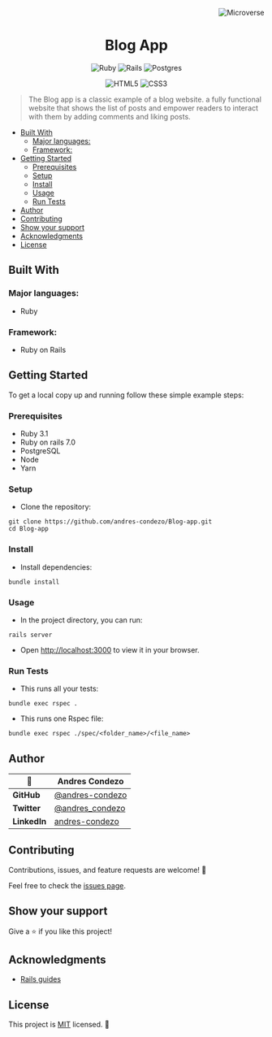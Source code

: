 <!-- tags Variables -->
[Microverse]:https://img.shields.io/badge/Microverse-blueviolet 
[Ruby]:https://img.shields.io/badge/ruby-%23CC342D.svg?style=for-the-badge&logo=ruby&logoColor=white
[Rails]:https://img.shields.io/badge/rails-%23CC0000.svg?style=for-the-badge&logo=ruby-on-rails&logoColor=white
[Postgres]:https://img.shields.io/badge/postgres-%23316192.svg?style=for-the-badge&logo=postgresql&logoColor=white
[HTML5]:https://img.shields.io/badge/html5-%23E34F26.svg?style=for-the-badge&logo=html5&logoColor=white
[CSS3]:https://img.shields.io/badge/css3-%231572B6.svg?style=for-the-badge&logo=css3&logoColor=white
<!-- tags Variables -->

<div align="right">

![Microverse]

</div>

<div align="center">

# Blog App 

![Ruby] ![Rails] ![Postgres]

![HTML5] ![CSS3] 

</div>


> The Blog app is a classic example of a blog website. a fully functional website that shows the list of posts and empower readers to interact with them by adding comments and liking posts.

* [Built With](#built-with)
  * [Major languages:](#major-languages)
  * [Framework:](#framework)
* [Getting Started](#getting-started)
  * [Prerequisites](#prerequisites)
  * [Setup](#setup)
  * [Install](#install)
  * [Usage](#usage)
  * [Run Tests](#run-tests)
* [Author](#author)
* [Contributing](#contributing)
* [Show your support](#show-your-support)
* [Acknowledgments](#acknowledgments)
* [License](#license)

## Built With

### Major languages:

- Ruby

### Framework:

 - Ruby on Rails

## Getting Started

To get a local copy up and running follow these simple example steps:

### Prerequisites

- Ruby 3.1
- Ruby on rails 7.0
- PostgreSQL
- Node
- Yarn


### Setup

- Clone the repository:

 ```
 git clone https://github.com/andres-condezo/Blog-app.git
 cd Blog-app
 ```

### Install

 - Install dependencies:

 ```
 bundle install
 ```

### Usage

 - In the project directory, you can run:

 ```
 rails server
 ```

- Open [http://localhost:3000](http://localhost:3000) to view it in your browser.


### Run Tests

- This runs all your tests:

```
bundle exec rspec .
```

- This runs one Rspec file:

```
bundle exec rspec ./spec/<folder_name>/<file_name>
```

## Author

<!-- table Variables -->
[@andres-condezo]:https://github.com/andres-condezo
[@andres_condezo]:https://twitter.com/andres_condezo
[andres-condezo]:https://www.linkedin.com/in/andres-condezo/
<!-- table Variables -->

| 👤           | **Andres Condezo** |
|--------------|--------------------|
| **GitHub**   | [@andres-condezo]  |
| **Twitter**  | [@andres_condezo]  |
| **LinkedIn** | [andres-condezo]   |

## Contributing

Contributions, issues, and feature requests are welcome! 🤝

Feel free to check the [issues page](../../issues/).

## Show your support

Give a ⭐️ if you like this project!

## Acknowledgments

- [Rails guides](https://guides.rubyonrails.org/)

## License

This project is [MIT](./MIT.md) licensed. 📝
